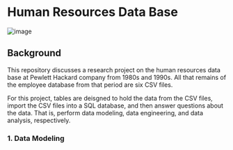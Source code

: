# Human Resources Data Base
![image](https://project-management.com/wp-content/uploads/2021/03/Database-scaled.jpeg)

## Background
This repository discusses a research project on the human resources data base at Pewlett Hackard company from 1980s and 1990s. All that remains of the employee database from that period are six CSV files.

For this project,  tables are deisgned to hold the data from the CSV files, import the CSV files into a SQL database, and then answer questions about the data. That is, perform data modeling, data engineering, and data analysis, respectively.

### 1. Data Modeling

